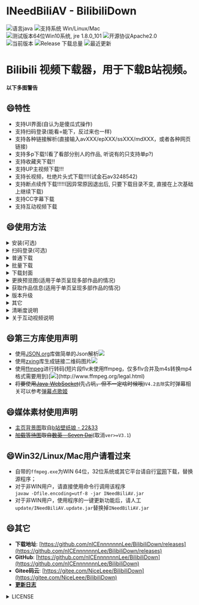 # INeedBiliAV - BilibiliDown
![语言java](https://img.shields.io/badge/Require-java-green.svg)
![支持系统 Win/Linux/Mac](https://img.shields.io/badge/Platform-%20win%20|%20linux%20|%20mac-lightgrey.svg)
![测试版本64位Win10系统, jre 1.8.0_101](https://img.shields.io/badge/TestPass-Win10%20x64__java__1.8.0__101-green.svg)
![开源协议Apache2.0](https://img.shields.io/badge/license-apache--2.0-green.svg)  
![当前版本](https://img.shields.io/github/release/nICEnnnnnnnLee/BilibiliDown.svg?style=flat-square)
![Release 下载总量](https://img.shields.io/github/downloads/nICEnnnnnnnLee/BilibiliDown/total.svg?style=flat-square)
![最近更新](https://img.shields.io/github/last-commit/nICEnnnnnnnLee/BilibiliDown.svg?style=flat-square&color=FF9900)

Bilibili 视频下载器，用于下载B站视频。  
===============================
**以下多图警告**

## :smile:特性  
+ 支持UI界面(自认为是傻瓜式操作)  
+ 支持扫码登录(能看=能下，反过来也一样)  
+ 支持各种链接解析(直接输入avXXX/epXXX/ssXXX/mdXXX，或者各种网页链接)
+ 支持多p下载!(看了看部分别人的作品, 听说有的只支持单p?)  
+ 支持收藏夹下载!!  
+ 支持UP主视频下载!!!  
+ 支持长视频，杜绝片头式下载!!!!(试金石av3248542)  
+ 支持断点续传下载!!!!!(因异常原因退出后, 只要下载目录不变, 直接在上次基础上继续下载)
+ 支持CC字幕下载  
+ 支持互动视频下载  
   
## :smile:使用方法
<details>
<summary>安装(可选)</summary>


其实这是一款绿色软件，安装只是创建了一个快捷方式。。。
![](https://raw.githubusercontent.com/nICEnnnnnnnLee/BilibiliDown/master/release/prelook/install.gif)  
</details>

<details>
<summary>扫码登录(可选)</summary>


点击主界面右上角登录按钮，在手机端使用哔哩哔哩app扫描弹出的二维码  
![](https://raw.githubusercontent.com/nICEnnnnnnnLee/BilibiliDown/master/release/prelook/login.gif) 
</details>

<details>
<summary>普通下载</summary>



![](https://raw.githubusercontent.com/nICEnnnnnnnLee/BilibiliDown/master/release/prelook/download.gif)  
</details>

<details>
<summary>批量下载</summary>


<details>
<summary>根据策略下载所有打开标签页的(全部/第一个)视频</summary>


`V3.4后移至菜单栏`
![](https://raw.githubusercontent.com/nICEnnnnnnnLee/BilibiliDown/master/release/prelook/downloadAllTab.png) 
</details>
<details>
<summary>根据策略批量下载多p视频</summary>


![](https://raw.githubusercontent.com/nICEnnnnnnnLee/BilibiliDown/master/release/prelook/downloadSingleTab.png)  
</details>
</details>

<details>
<summary>下载封面</summary>


单击封面图片获取URL。
![](https://raw.githubusercontent.com/nICEnnnnnnnLee/BilibiliDown/master/release/prelook/ClickPicToGetUrl.gif)  
</details>

<details>
<summary>更换预览图(适用于单页呈现多部作品的情况)</summary>


长按作品文字，然后对应预览图会更新(网络原因可能会有卡顿，正常)。
![](https://raw.githubusercontent.com/nICEnnnnnnnLee/BilibiliDown/master/release/prelook/LongClickToChangePreview.gif)  
</details>

<details>
<summary>获取作品信息(适用于单页呈现多部作品的情况)</summary>


双击作品文字，然后文本 + `avId`将会复制到剪贴板。
![](https://raw.githubusercontent.com/nICEnnnnnnnLee/BilibiliDown/master/release/prelook/doubleClick2CopyClipInfo.gif)  
</details>

<details>
<summary>版本升级</summary>


`关于` -> `更新版本`。(最近版本比较多，省得麻烦😳 目前只是人工触发版本检查。  
不是WINDOWS的话需要人工`update/INeedBiliAV.update.jar`替换掉`INeedBiliAV.jar`( ╯□╰ )  
![](https://raw.githubusercontent.com/nICEnnnnnnnLee/BilibiliDown/master/release/prelook/AutoUpdate.gif)  
</details>
<details>
<summary>其它</summary>


* 关闭作品信息页面
    * 双击Tab标签（单击Tab标签为切换焦点）  
* 复制作品信息
    * 在作品Tab页单击想要复制的目标文字   
* 修改优先下载的视频格式
    * 在```config/app.config```中配置```bilibili.format```选项    
* 批量重命名
    * 找到下载目录中的`rename.bat`，双击它(`V3.1`增加自定义重命名，且支持下载完自动改名)   
* 卸载 
    * 找到下载目录中的```unistall.bat```，双击它(仅仅只是删除了文件夹)   
* 设置代理
    * 在```config/app.config```中配置相应代理类型的地址和端口    
* 修改其它配置
    * ```config/app.config```即可，详见文件见备注  
* 更多问题请见[Wiki](https://github.com/nICEnnnnnnnLee/BilibiliDown/wiki)
</details>

<details>
<summary>清晰度说明</summary>

当因权限不足，或视频不存在该清晰度时，将返回不大于该qn值的合法最大qn值对应的清晰度。
  
| 清晰度  | qn值 |
| ------------- | ------------- |
| 4K  | 120 |
| 1080P60  | 116 |
| 1080P+  | 112 |
| 1080P  | 80 |
| 720P60  | 74 |
| 720P  | 64 |
| 480P  | 32 |
| 360P  | 16 |
* 举例
```
https://www.bilibili.com/video/av39405510
"accept_description": ["高清 1080P60", "高清 720P60", "高清 1080P", "高清 720P", "清晰 480P", "流畅 360P"],
"accept_quality": [116, 74, 80, 64, 32, 16]

https://www.bilibili.com/bangumi/play/ep116157/
"accept_description": ["高清 1080P+", "高清 1080P", "高清 720P", "清晰 480P", "流畅 360P"],
"accept_quality": [112, 80, 64, 32, 16]
```
* 举例，假设某av存在1080P+/1080P/720P/480P/360P，1080P+/1080P 需要大会员才能观看，720P需要登录才能观看。  
    * 无cookie 发起 ```1080P+``` 请求 =====>  得到```480P```链接  
    * 普通cookie 发起 ```1080P+``` 请求 =====>  得到```720P```链接  
    * 大会员cookie 发起 ```1080P+``` 请求 =====>  得到```1080P+```链接  
    * 大会员cookie 发起 ```720P60``` 请求 =====>  得到```720P```链接  
</details>

<details>
<summary>关于互动视频说明</summary>

+ 仅支持单个视频，以及配置`bilibili.pageDisplay = promptAll`的批量下载。  
  如果配置`bilibili.pageDisplay = listAll`，那么当从收藏夹/UP主链接查询时，仅下载互动视频的首片段。  

+ 输入互动视频av号查询时，将会罗列所有世界线的全部视频片段，同时也支持这些片段的下载。  
片段title名称规则为：  
`i.j-上次做出的选择`   
其中，i为第i条世界线；j为世界线的第j+1个视频  

+ 举例 av64006660
```
【互动式视频】史蒂夫的故事，你决定Steve的命运《我的世界》
该互动视频包含5个片段：
    pn0-起始
    pn1-0.1-A 造个木剑防御怪物
    pn2-1.1-B 造个木镐开始挖矿_2.1-B 造个木镐开始挖矿
    pn3-1.2-A 先造个庇护所
    pn4-2.2-B 先种树再造房

以上有3条世界线，观看顺序为：  
    世界线0： pn0 -> pn1
    世界线1： pn0 -> pn2 -> pn3
    世界线2： pn0 -> pn2 -> pn4
```
</details>

## :smile:第三方库使用声明  
* 使用[JSON.org](https://github.com/stleary/JSON-java)库做简单的Json解析[![](https://img.shields.io/badge/license-MIT-green.svg)](https://github.com/stleary/JSON-java/blob/master/LICENSE)
* 使用[zxing](https://github.com/zxing/zxing)库生成链接二维码图片[![](https://img.shields.io/badge/license-Apache%202-green.svg)](https://raw.githubusercontent.com/zxing/zxing/master/LICENSE)  
* 使用[ffmpeg](http://www.ffmpeg.org)进行转码(短片段flv未使用ffmpeg，仅多flv合并及m4s转换mp4格式需要用到)[![](https://img.shields.io/badge/license-LGPL%20(%3E%3D%202.1)%2FGPL%20(%3E%3D%202)-green.svg)](http://www.ffmpeg.org/legal.html)  
* ~~将要使用[Java-WebSocket](https://github.com/TooTallNate/Java-WebSocket)(先占坑，但不一定啥时候哦)~~`V4.2去除`实时弹幕相关可以参考[弹幕点歌姬](https://github.com/nICEnnnnnnnLee/DanmuMusicPlayer)

## :smile:媒体素材使用声明             
* [主页背景图](https://github.com/nICEnnnnnnnLee/BilibiliDown/blob/master/src/resources/background.jpg?raw=true)取自[b站壁纸娘 - 22&33](https://h.bilibili.com/597708)  
* ~~[加载等待图](https://github.com/nICEnnnnnnnLee/BilibiliDown/blob/master/src/resources/loading.gif?raw=true)取自[数英 - Seven Dai](https://www.digitaling.com/articles/18383.html)~~(取消`ver>=V3.1`) 

## :smile:Win32/Linux/Mac用户请看过来
+ 自带的```ffmpeg.exe```为WIN 64位，32位系统或其它平台请自行[官网](http://www.ffmpeg.org/download.html)下载，替换源程序；  
+ 对于非WIN用户，请直接使用命令行调用该程序  
```javaw -Dfile.encoding=utf-8 -jar INeedBiliAV.jar```
+ 对于非WIN用户，使用程序的一键更新功能后，请人工`update/INeedBiliAV.update.jar`替换掉`INeedBiliAV.jar`

## :smile:其它  
* **下载地址**: [https://github.com/nICEnnnnnnnLee/BilibiliDown/releases](https://github.com/nICEnnnnnnnLee/BilibiliDown/releases)
* **GitHub**: [https://github.com/nICEnnnnnnnLee/BilibiliDown](https://github.com/nICEnnnnnnnLee/BilibiliDown)  
* **Gitee码云**: [https://gitee.com/NiceLeee/BilibiliDown](https://gitee.com/NiceLeee/BilibiliDown)  
* [**更新日志**](https://github.com/nICEnnnnnnnLee/BilibiliDown/blob/master/UPDATE.md)

<details>
<summary>LICENSE</summary>


[第三方LICENSE](https://github.com/nICEnnnnnnnLee/BilibiliDown/tree/master/release/LICENSE/third-party)
```
Copyright (C) 2019 NiceLee. All Rights Reserved.

Licensed under the Apache License, Version 2.0 (the "License");
you may not use this file except in compliance with the License.
You may obtain a copy of the License at

    http://www.apache.org/licenses/LICENSE-2.0

Unless required by applicable law or agreed to in writing, software
distributed under the License is distributed on an "AS IS" BASIS,
WITHOUT WARRANTIES OR CONDITIONS OF ANY KIND, either express or implied.
See the License for the specific language governing permissions and
limitations under the License.
```
</details>
